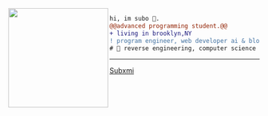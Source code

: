 <img align="left" height="200" src="https://media.giphy.com/media/ao9DUiTKH60XS/giphy.gif"/>

```diff
hi, im subo 🔮.
@@advanced programming student.@@
+ living in brooklyn,NY
! program engineer, web developer ai & blockchain enthusiast
# 📖 reverse engineering, computer science
```
------
[Subxmi](https://github.com/subxmi)
